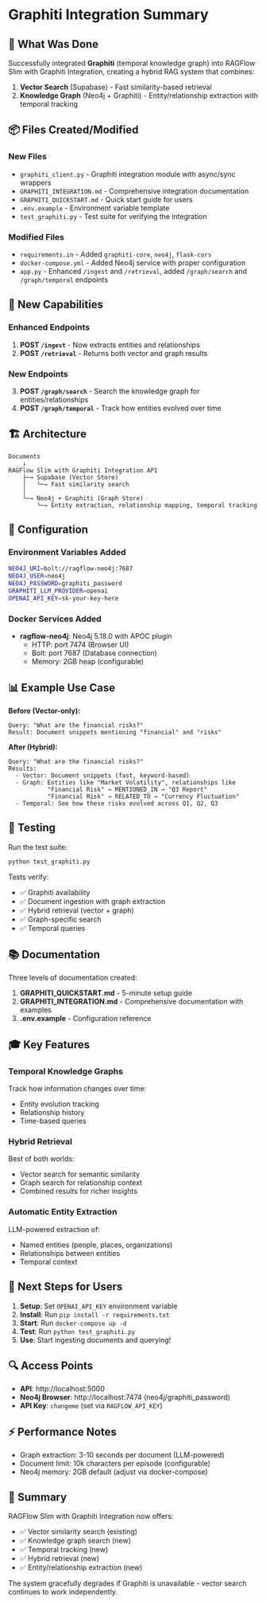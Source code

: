 # Graphiti Integration Summary

## 🎯 What Was Done

Successfully integrated **Graphiti** (temporal knowledge graph) into RAGFlow Slim with Graphiti Integration, creating a hybrid RAG system that combines:

1. **Vector Search** (Supabase) - Fast similarity-based retrieval
2. **Knowledge Graph** (Neo4j + Graphiti) - Entity/relationship extraction with temporal tracking

## 📦 Files Created/Modified

### New Files
- `graphiti_client.py` - Graphiti integration module with async/sync wrappers
- `GRAPHITI_INTEGRATION.md` - Comprehensive integration documentation
- `GRAPHITI_QUICKSTART.md` - Quick start guide for users
- `.env.example` - Environment variable template
- `test_graphiti.py` - Test suite for verifying the integration

### Modified Files
- `requirements.in` - Added `graphiti-core`, `neo4j`, `flask-cors`
- `docker-compose.yml` - Added Neo4j service with proper configuration
- `app.py` - Enhanced `/ingest` and `/retrieval`, added `/graph/search` and `/graph/temporal` endpoints

## 🚀 New Capabilities

### Enhanced Endpoints

1. **POST `/ingest`** - Now extracts entities and relationships
2. **POST `/retrieval`** - Returns both vector and graph results

### New Endpoints

3. **POST `/graph/search`** - Search the knowledge graph for entities/relationships
4. **POST `/graph/temporal`** - Track how entities evolved over time

## 🏗️ Architecture

```
Documents
    ↓
RAGFlow Slim with Graphiti Integration API
    ├─→ Supabase (Vector Store)
    │   └─→ Fast similarity search
    │
    └─→ Neo4j + Graphiti (Graph Store)
        └─→ Entity extraction, relationship mapping, temporal tracking
```

## 🔧 Configuration

### Environment Variables Added
```bash
NEO4J_URI=bolt://ragflow-neo4j:7687
NEO4J_USER=neo4j
NEO4J_PASSWORD=graphiti_password
GRAPHITI_LLM_PROVIDER=openai
OPENAI_API_KEY=sk-your-key-here
```

### Docker Services Added
- **ragflow-neo4j**: Neo4j 5.18.0 with APOC plugin
  - HTTP: port 7474 (Browser UI)
  - Bolt: port 7687 (Database connection)
  - Memory: 2GB heap (configurable)

## 📊 Example Use Case

**Before (Vector-only):**
```
Query: "What are the financial risks?"
Result: Document snippets mentioning "financial" and "risks"
```

**After (Hybrid):**
```
Query: "What are the financial risks?"
Results:
  - Vector: Document snippets (fast, keyword-based)
  - Graph: Entities like "Market Volatility", relationships like 
           "Financial Risk" → MENTIONED_IN → "Q3 Report"
           "Financial Risk" → RELATED_TO → "Currency Fluctuation"
  - Temporal: See how these risks evolved across Q1, Q2, Q3
```

## 🧪 Testing

Run the test suite:
```bash
python test_graphiti.py
```

Tests verify:
- ✅ Graphiti availability
- ✅ Document ingestion with graph extraction
- ✅ Hybrid retrieval (vector + graph)
- ✅ Graph-specific search
- ✅ Temporal queries

## 📚 Documentation

Three levels of documentation created:

1. **GRAPHITI_QUICKSTART.md** - 5-minute setup guide
2. **GRAPHITI_INTEGRATION.md** - Comprehensive documentation with examples
3. **.env.example** - Configuration reference

## 🎓 Key Features

### Temporal Knowledge Graphs
Track how information changes over time:
- Entity evolution tracking
- Relationship history
- Time-based queries

### Hybrid Retrieval
Best of both worlds:
- Vector search for semantic similarity
- Graph search for relationship context
- Combined results for richer insights

### Automatic Entity Extraction
LLM-powered extraction of:
- Named entities (people, places, organizations)
- Relationships between entities
- Temporal context

## 🚦 Next Steps for Users

1. **Setup**: Set `OPENAI_API_KEY` environment variable
2. **Install**: Run `pip install -r requirements.txt`
3. **Start**: Run `docker-compose up -d`
4. **Test**: Run `python test_graphiti.py`
5. **Use**: Start ingesting documents and querying!

## 🔍 Access Points

- **API**: http://localhost:5000
- **Neo4j Browser**: http://localhost:7474 (neo4j/graphiti_password)
- **API Key**: `changeme` (set via `RAGFLOW_API_KEY`)

## ⚡ Performance Notes

- Graph extraction: 3-10 seconds per document (LLM-powered)
- Document limit: 10k characters per episode (configurable)
- Neo4j memory: 2GB default (adjust via docker-compose)

## 🎉 Summary

RAGFlow Slim with Graphiti Integration now offers:
- ✅ Vector similarity search (existing)
- ✅ Knowledge graph search (new)
- ✅ Temporal tracking (new)
- ✅ Hybrid retrieval (new)
- ✅ Entity/relationship extraction (new)

The system gracefully degrades if Graphiti is unavailable - vector search continues to work independently.
